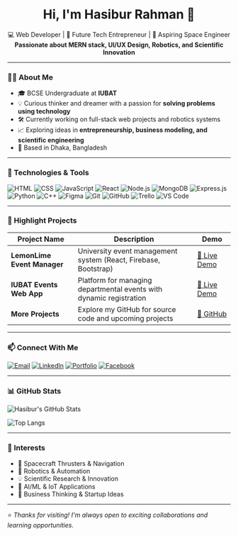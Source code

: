 <h1 align="center">Hi, I'm Hasibur Rahman 👋</h1>
<p align="center">
  💻 Web Developer | 🚀 Future Tech Entrepreneur | 🌙 Aspiring Space Engineer <br>
  <strong>Passionate about MERN stack, UI/UX Design, Robotics, and Scientific Innovation</strong>
</p>

---

### 👨‍💻 About Me

- 🎓 BCSE Undergraduate at **IUBAT**
- 💡 Curious thinker and dreamer with a passion for **solving problems using technology**
- 🛠️ Currently working on full-stack web projects and robotics systems
- 📈 Exploring ideas in **entrepreneurship, business modeling, and scientific engineering**
- 📍 Based in Dhaka, Bangladesh

---

### 🧰 Technologies & Tools

![HTML](https://img.shields.io/badge/-HTML5-222222?style=flat&logo=html5)
![CSS](https://img.shields.io/badge/-CSS3-1572B6?style=flat&logo=css3)
![JavaScript](https://img.shields.io/badge/-JavaScript-F7DF1E?style=flat&logo=javascript&logoColor=000)
![React](https://img.shields.io/badge/-React-45214A?style=flat&logo=react)
![Node.js](https://img.shields.io/badge/-Node.js-339933?style=flat&logo=node.js)
![MongoDB](https://img.shields.io/badge/-MongoDB-47A248?style=flat&logo=mongodb)
![Express.js](https://img.shields.io/badge/-Express.js-111111?style=flat&logo=express)
![Python](https://img.shields.io/badge/-Python-3776AB?style=flat&logo=python)
![C++](https://img.shields.io/badge/-C++-00599C?style=flat&logo=cplusplus)
![Figma](https://img.shields.io/badge/-Figma-F24E1E?style=flat&logo=figma)
![Git](https://img.shields.io/badge/-Git-F05032?style=flat&logo=git)
![GitHub](https://img.shields.io/badge/-GitHub-181717?style=flat&logo=github)
![Trello](https://img.shields.io/badge/-Trello-0052CC?style=flat&logo=trello)
![VS Code](https://img.shields.io/badge/-VSCode-007ACC?style=flat&logo=visual-studio-code)

---

### 🌟 Highlight Projects

| Project Name | Description | Demo |
| ------------ | ----------- | ---- |
| **LemonLime Event Manager** | University event management system (React, Firebase, Bootstrap) | [🔗 Live Demo](https://iubat-lemonlime.vercel.app/) |
| **IUBAT Events Web App** | Platform for managing departmental events with dynamic registration | [🔗 Live Demo](https://iubat-events.vercel.app/) |
| **More Projects** | Explore my GitHub for source code and upcoming projects | [🔗 GitHub](https://github.com/inbox-hasibur) |

---

### 📫 Connect With Me

[![Email](https://img.shields.io/badge/Email-inbox.hasibur.rahman@gmail.com-blue?style=flat&logo=gmail)](mailto:inbox.hasibur.rahman@gmail.com)
[![LinkedIn](https://img.shields.io/badge/LinkedIn-Hasibur_Rahman-blue?style=flat&logo=linkedin)](https://www.linkedin.com/in/inboxhasibur/)
[![Portfolio](https://img.shields.io/badge/Portfolio-hasibur.liveblog365.com-orange?style=flat&logo=firefox)](https://hasibur.liveblog365.com)
[![Facebook](https://img.shields.io/badge/Facebook-Hasibur_Rahman-1877F2?style=flat&logo=facebook)](https://facebook.com)

---

### 📊 GitHub Stats

![Hasibur's GitHub Stats](https://github-readme-stats.vercel.app/api?username=inbox-hasibur&show_icons=true&theme=dark&hide_border=true)

![Top Langs](https://github-readme-stats.vercel.app/api/top-langs/?username=inbox-hasibur&layout=compact&theme=dark&hide_border=true)

---

### 🚀 Interests

- 🚀 Spacecraft Thrusters & Navigation
- 🤖 Robotics & Automation
- 💡 Scientific Research & Innovation
- 🧠 AI/ML & IoT Applications
- 💼 Business Thinking & Startup Ideas

---

⭐ *Thanks for visiting! I'm always open to exciting collaborations and learning opportunities.*

